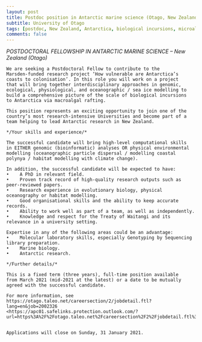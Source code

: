 ```yaml
---
layout: post
title: Postdoc position in Antarctic marine science (Otago, New Zealand)
subtitle: University of Otago
tags: [postdoc, New Zealand, Antarctica, biological incursions, microalgae]
comments: false
---
```


*POSTDOCTORAL FELLOWSHIP IN ANTARCTIC MARINE SCIENCE – New Zealand (Otago)*

    We are seeking a Postdoctoral Fellow to contribute to the
    Marsden-funded research project ‘How vulnerable are Antarctica’s
    coasts to colonisation’. In this role you will work on a project
    that will bring together interdisciplinary approaches in genomic,
    ecological, physiological, and oceanographic / sea ice modelling to
    build a comprehensive picture of the scale of biological incursions
    to Antarctica via macroalgal rafting.

    This position represents an exciting opportunity to join one of the
    country’s most research-intensive Universities and become part of a
    team helping to lead Antarctic research in New Zealand.

    */Your skills and experience/*

    The successful candidate will bring high-level computational skills
    in EITHER genomic (bioinformatic) analyses OR physical environmental
    modelling (oceanographic particle dispersal / modelling coastal
    polynya / habitat modelling with climate change).

    In addition, the successful candidate will be expected to have:
    •    A PhD in relevant field.
    •    Proven track record of high-quality research outputs such as peer-reviewed papers.
    •    Research experience in evolutionary biology, physical oceanography or habitat modelling.
    •    Good organisational skills and the ability to keep accurate records.
    •    Ability to work well as part of a team, as well as independently.
    •    Knowledge and respect for the Treaty of Waitangi and its relevance in a university setting.

    Expertise in any of the following areas could be an advantage:
    •    Molecular laboratory skills, especially Genotyping by Sequencing library preparation.
    •    Marine biology.
    •    Antarctic research.

    */Further details/*

    This is a fixed term (three years), full-time position available
    from March 2021 (mid-2021 at the latest) or a date to be mutually
    agreed with the successful candidate.

    For more information, see
    https://otago.taleo.net/careersection/2/jobdetail.ftl?lang=en&job=2002326
    <https://apc01.safelinks.protection.outlook.com/?url=https%3A%2F%2Fotago.taleo.net%2Fcareersection%2F2%2Fjobdetail.ftl%3Flang%3Den%26job%3D2002326&data=04%7C01%7Cfmontiel%40maths.otago.ac.nz%7Cc25098d1fcc14b28c0b008d8a2db8a37%7C0225efc578fe4928b1579ef24809e9ba%7C1%7C0%7C637438411154209793%7CUnknown%7CTWFpbGZsb3d8eyJWIjoiMC4wLjAwMDAiLCJQIjoiV2luMzIiLCJBTiI6Ik1haWwiLCJXVCI6Mn0%3D%7C3000&sdata=luAIQGXZEZiVfChLcBQUOn7BnD41BSbNKF8ABStzDyM%3D&reserved=0>


    Applications will close on Sunday, 31 January 2021.
